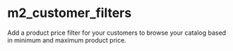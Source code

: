 # m2_customer_filters
Add a product price filter for your customers to browse your catalog based in minimum and maximum product price. 
